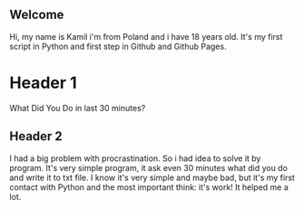 ## Welcome 

Hi, my name is Kamil i'm from Poland and i have 18 years old.
It's my first script in Python and first step in Github and Github Pages.



# Header 1
What Did You Do in last 30 minutes?
## Header 2
I had a big problem with procrastination. So i had idea to solve it by program.
It's very simple program, it ask even 30 minutes what did you do and write it to txt file.
I know it's very simple and maybe bad, but it's my first contact with Python and the most important think: it's work! It helped me a lot.



